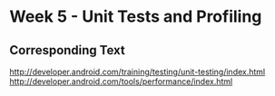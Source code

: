 # Week 5 - Unit Tests and Profiling

## Corresponding Text
http://developer.android.com/training/testing/unit-testing/index.html
http://developer.android.com/tools/performance/index.html
